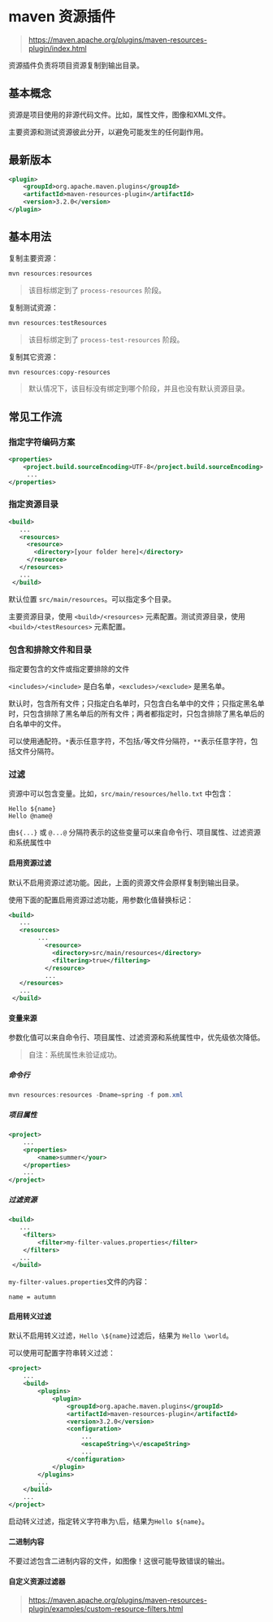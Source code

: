 # maven 资源插件

> https://maven.apache.org/plugins/maven-resources-plugin/index.html

资源插件负责将项目资源复制到输出目录。

## 基本概念

资源是项目使用的非源代码文件。比如，属性文件，图像和XML文件。

主要资源和测试资源彼此分开，以避免可能发生的任何副作用。

## 最新版本

```xml
<plugin>
    <groupId>org.apache.maven.plugins</groupId>
    <artifactId>maven-resources-plugin</artifactId>
    <version>3.2.0</version>
</plugin>
```

## 基本用法

复制主要资源：

``` powershell
mvn resources:resources
```

> 该目标绑定到了 `process-resources` 阶段。

复制测试资源：

``` powershell
mvn resources:testResources
```

> 该目标绑定到了 `process-test-resources` 阶段。

复制其它资源：

``` powershell
mvn resources:copy-resources
```

> 默认情况下，该目标没有绑定到哪个阶段，并且也没有默认资源目录。



## 常见工作流

### 指定字符编码方案

```xml
<properties>
	<project.build.sourceEncoding>UTF-8</project.build.sourceEncoding>
     ...
</properties>
```

### 指定资源目录

``` xml
<build>
   ...
   <resources>
     <resource>
       <directory>[your folder here]</directory>
     </resource>
   </resources>
   ...
 </build>
```

默认位置 `src/main/resources`。可以指定多个目录。

主要资源目录，使用 `<build>/<resources>` 元素配置。测试资源目录，使用 `<build>/<testResources>` 元素配置。

### 包含和排除文件和目录

指定要包含的文件或指定要排除的文件

`<includes>/<include>` 是白名单，`<excludes>/<exclude>` 是黑名单。

默认时，包含所有文件；只指定白名单时，只包含白名单中的文件；只指定黑名单时，只包含排除了黑名单后的所有文件；两者都指定时，只包含排除了黑名单后的白名单中的文件。

可以使用通配符。`*`表示任意字符，不包括`/`等文件分隔符，`**`表示任意字符，包括文件分隔符。

### 过滤

资源中可以包含变量。比如，`src/main/resources/hello.txt` 中包含：

``` properties
Hello ${name}
Hello @name@
```

由`${...}` 或 `@...@` 分隔符表示的这些变量可以来自命令行、项目属性、过滤资源和系统属性中

#### 启用资源过滤

默认不启用资源过滤功能。因此，上面的资源文件会原样复制到输出目录。

使用下面的配置启用资源过滤功能，用参数化值替换标记：

``` xml
<build>
   ...
   <resources>
       	...
          <resource>
            <directory>src/main/resources</directory>
            <filtering>true</filtering>
          </resource>
          ...
   </resources>
   ...
 </build>
```

#### 变量来源

参数化值可以来自命令行、项目属性、过滤资源和系统属性中，优先级依次降低。

> 自注：系统属性未验证成功。

##### 命令行

``` powershell
mvn resources:resources -Dname=spring -f pom.xml
```

##### 项目属性

``` xml
<project>
    ...
    <properties>
        <name>summer</your>
    </properties>
    ...
</project>
```



#####  过滤资源

``` xml
<build>
   ...
    <filters>
        <filter>my-filter-values.properties</filter>
    </filters>
   ...
 </build>
```

`my-filter-values.properties`文件的内容：

``` properties
name = autumn
```

#### 启用转义过滤

默认不启用转义过滤，`Hello \${name}`过滤后，结果为 `Hello \world`。

可以使用可配置字符串转义过滤：

``` xml
<project>
    ...
    <build>
        <plugins>
            <plugin>
                <groupId>org.apache.maven.plugins</groupId>
                <artifactId>maven-resources-plugin</artifactId>
                <version>3.2.0</version>
                <configuration>
                    ...
                    <escapeString>\</escapeString>
                    ...
                </configuration>
            </plugin>
        </plugins>
        ...
    </build>
    ...
</project>
```

启动转义过滤，指定转义字符串为`\`后，结果为`Hello ${name}`。

#### 二进制内容

不要过滤包含二进制内容的文件，如图像！这很可能导致错误的输出。

#### 自定义资源过滤器

> https://maven.apache.org/plugins/maven-resources-plugin/examples/custom-resource-filters.html



